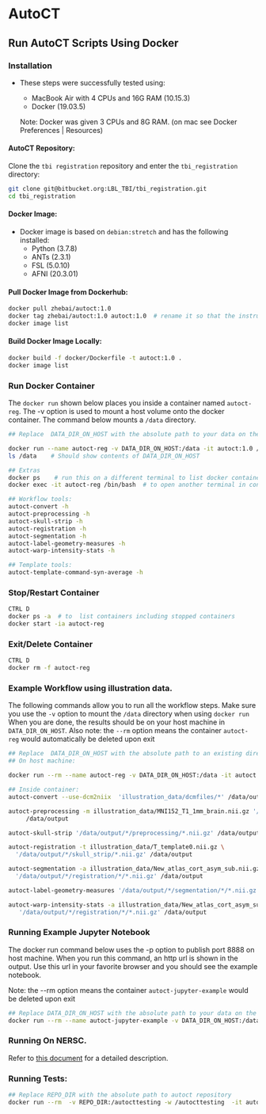 # AutoCT

## Run AutoCT Scripts Using Docker

### Installation

- These steps were successfully tested using:
    - MacBook Air with 4 CPUs and 16G RAM (10.15.3)
    - Docker (19.03.5)
    
    Note: Docker was given 3 CPUs and 8G RAM. (on mac see Docker Preferences | Resources)

#### AutoCT Repository:

Clone the `tbi registration` repository and enter the `tbi_registration` directory:

```sh
git clone git@bitbucket.org:LBL_TBI/tbi_registration.git
cd tbi_registration
```

#### Docker Image:

- Docker image is based on `debian:stretch` and has the following installed:
    - Python (3.7.8)
    - ANTs (2.3.1)
    - FSL (5.0.10)
    - AFNI (20.3.01)

#### Pull Docker Image from Dockerhub:

```sh
docker pull zhebai/autoct:1.0
docker tag zhebai/autoct:1.0 autoct:1.0  # rename it so that the instructions below work.
docker image list
```

#### Build Docker Image Locally:

```sh
docker build -f docker/Dockerfile -t autoct:1.0 .
docker image list
```

### Run Docker Container

The `docker run` shown below places you inside a container named `autoct-reg`. The -v option is used to mount a host 
volume onto the docker container. The command below mounts  a `/data` directory.

```sh
## Replace  DATA_DIR_ON_HOST with the absolute path to your data on the host machine

docker run --name autoct-reg -v DATA_DIR_ON_HOST:/data -it autoct:1.0 /bin/bash
ls /data    # Should show contents of DATA_DIR_ON_HOST 

## Extras
docker ps    # run this on a different terminal to list docker containers
docker exec -it autoct-reg /bin/bash  # to open another terminal in container. 

## Workflow tools:
autoct-convert -h
autoct-preprocessing -h
autoct-skull-strip -h
autoct-registration -h
autoct-segmentation -h
autoct-label-geometry-measures -h 
autoct-warp-intensity-stats -h

## Template tools:
autoct-template-command-syn-average -h 
```

### Stop/Restart Container

```sh
CTRL D
docker ps -a  # to  list containers including stopped containers
docker start -ia autoct-reg
```

### Exit/Delete Container

```sh
CTRL D
docker rm -f autoct-reg 
```
### Example Workflow using illustration data.

The following commands allow you to run all the workflow steps. 
Make sure you use the `-v` option to mount the `/data` directory when using `docker run`
When you are done, the results should be on your host machine in  `DATA_DIR_ON_HOST`.
Also note: the `--rm` option means the container `autoct-reg` would automatically be deleted upon exit

```sh
## Replace  DATA_DIR_ON_HOST with the absolute path to an existing directory on the host machine
## On host machine: 

docker run --rm --name autoct-reg -v DATA_DIR_ON_HOST:/data -it autoct:1.0 /bin/bash

## Inside container:
autoct-convert --use-dcm2niix  'illustration_data/dcmfiles/*' /data/output

autoct-preprocessing -m illustration_data/MNI152_T1_1mm_brain.nii.gz '/data/output/*/convert/*.nii.gz' \
     /data/output

autoct-skull-strip '/data/output/*/preprocessing/*.nii.gz' /data/output

autoct-registration -t illustration_data/T_template0.nii.gz \
  '/data/output/*/skull_strip/*.nii.gz' /data/output

autoct-segmentation -a illustration_data/New_atlas_cort_asym_sub.nii.gz  \
  '/data/output/*/registration/*/*.nii.gz' /data/output

autoct-label-geometry-measures '/data/output/*/segmentation/*/*.nii.gz' /data/output

autoct-warp-intensity-stats -a illustration_data/New_atlas_cort_asym_sub.nii.gz \
   '/data/output/*/registration/*/*.nii.gz' /data/output
```

### Running Example Jupyter Notebook

The docker run command below uses the -p option to publish port 8888 on host machine. 
When you run this command,  an http url is shown in the output. 
Use this url in your favorite browser and you should see the example notebook.

Note: the --rm option means the container `autoct-jupyter-example` would be deleted upon exit

```sh
## Replace DATA_DIR_ON_HOST with the absolute path to your data on the host machine
docker run --rm --name autoct-jupyter-example -v DATA_DIR_ON_HOST:/data -p 8888:8888 -it autoct:1.0 
```
### Running On NERSC.

Refer to [this document](./nersc.md) for a detailed description.

### Running Tests:
```sh
## Replace REPO_DIR with the absolute path to autoct repository
docker run --rm  -v REPO_DIR:/autocttesting -w /autocttesting  -it autoct:1.0  pytest tests
```


